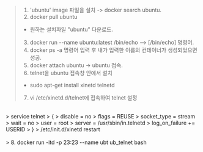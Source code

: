 # 

> 1. 'ubuntu' image 파일을 설치 -> docker search ubuntu.
> 2. docker pull ubuntu <br/>
> - 원하는 설치파일 "ubuntu" 다운로드. <br/>
> 3. docker run --name ubuntu:latest /bin/echo    --> [/bin/echo] 명령어.
> 4. docker ps -a 명령어 입력 후 내가 입력한 이름의 컨테이너가 생성되었으면 성공.
> 5. docker attach ubuntu -> ubuntu 접속.
> 6. telnet을 ubuntu 접속창 안에서 설치 <br/>
> - sudo apt-get install xinetd telnetd
> 7. vi /etc/xinetd.d/telnet에 접속하여 telnet 설정<br/>
<br/>
> service telnet
> {
>   disable = no
>   flags = REUSE
>   socket_type = stream
>   wait = no
>   user = root
>   server = /usr/sbin/in.telnetd
>   log_on_failure += USERID
> }
> /etc/init.d/xinetd restart
<br/>
<br/>
> 8. docker run -itd -p 23:23 --name ubt ub_telnet bash
